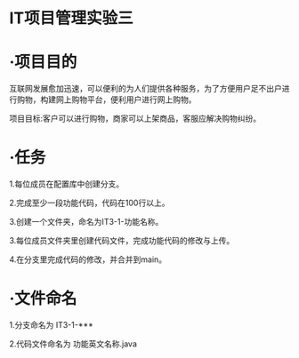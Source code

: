 # IT项目管理实验三

#  ·项目目的
互联网发展愈加迅速，可以便利的为人们提供各种服务，为了方便用户足不出户进行购物，构建网上购物平台，便利用户进行网上购物。

项目目标:客户可以进行购物，商家可以上架商品，客服应解决购物纠纷。

# ·任务
1.每位成员在配置库中创建分支。

2.完成至少一段功能代码，代码在100行以上。

3.创建一个文件夹，命名为IT3-1-功能名称。

3.每位成员文件夹里创建代码文件，完成功能代码的修改与上传。

4.在分支里完成代码的修改，并合并到main。


# ·文件命名
1.分支命名为 IT3-1-***

2.代码文件命名为 功能英文名称.java
